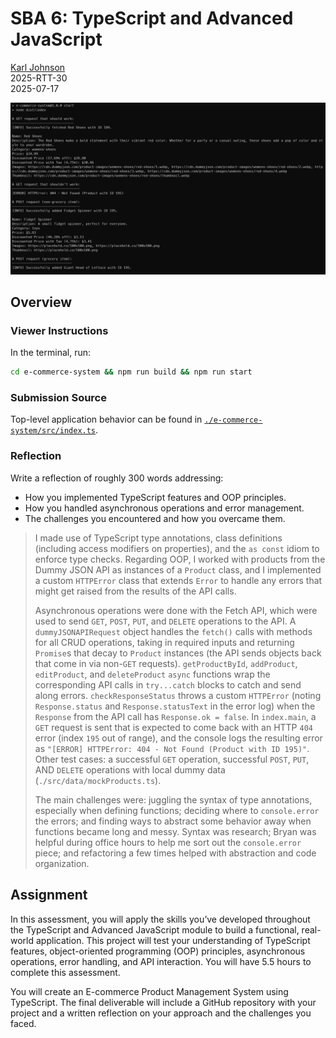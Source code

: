 # SBA 6: TypeScript and Advanced JavaScript

[Karl Johnson](https://github.com/hirekarl)  
2025-RTT-30  
<time datetime="2025-07-17">2025-07-17</time>  

![Console output from application when run, with the output of three of five test cases (successful GET, unsuccessful GET, successful POST) visible.](./preview.png)

## Overview
### Viewer Instructions
In the terminal, run:

```bash
cd e-commerce-system && npm run build && npm run start
```

### Submission Source
Top-level application behavior can be found in [`./e-commerce-system/src/index.ts`](./e-commerce-system/src/index.ts).

### Reflection
Write a reflection of roughly 300 words addressing:
- How you implemented TypeScript features and OOP principles.
- How you handled asynchronous operations and error management.
- The challenges you encountered and how you overcame them.
> I made use of TypeScript type annotations, class definitions (including access modifiers on properties), and the `as const` idiom to enforce type checks. Regarding OOP, I worked with products from the Dummy JSON API as instances of a `Product` class, and I implemented a custom `HTTPError` class that extends `Error` to handle any errors that might get raised from the results of the API calls.
>
> Asynchronous operations were done with the Fetch API, which were used to send `GET`, `POST`, `PUT`, and `DELETE` operations to the API. A `dummyJSONAPIRequest` object handles the `fetch()` calls with methods for all CRUD operations, taking in required inputs and returning `Promise`s that decay to `Product` instances (the API sends objects back that come in via non-`GET` requests). `getProductById`, `addProduct`, `editProduct`, and `deleteProduct` `async` functions wrap the corresponding API calls in `try...catch` blocks to catch and send along errors. `checkResponseStatus` throws a custom `HTTPError` (noting `Response.status` and `Response.statusText` in the error log) when the `Response` from the API call has `Response.ok = false`. In `index.main`, a `GET` request is sent that is expected to come back with an HTTP `404` error (index `195` out of range), and the console logs the resulting error as `"[ERROR] HTTPError: 404 - Not Found (Product with ID 195)"`. Other test cases: a successful `GET` operation, successful `POST`, `PUT`, AND `DELETE` operations with local dummy data (`./src/data/mockProducts.ts`).
> 
> The main challenges were: juggling the syntax of type annotations, especially when defining functions; deciding where to `console.error` the errors; and finding ways to abstract some behavior away when functions became long and messy. Syntax was research; Bryan was helpful during office hours to help me sort out the `console.error` piece; and refactoring a few times helped with abstraction and code organization.

## Assignment
In this assessment, you will apply the skills you’ve developed throughout the TypeScript and Advanced JavaScript module to build a functional, real-world application. This project will test your understanding of TypeScript features, object-oriented programming (OOP) principles, asynchronous operations, error handling, and API interaction. You will have 5.5 hours to complete this assessment.

You will create an E-commerce Product Management System using TypeScript. The final deliverable will include a GitHub repository with your project and a written reflection on your approach and the challenges you faced.
